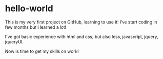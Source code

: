 # hello-world
This is my very first project on GitHub, learning to use it!
I've start coding in few months but i learned a lot!

I've got basic experience with html and css, but also less, javascript, jquery, jqueryUI.

Now is time to get my skills on work!
